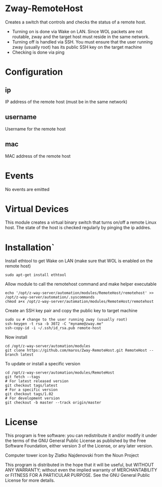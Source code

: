 # Zway-RemoteHost

Creates a switch that controls and checks the status of a remote host.

* Turning on is done via Wake on LAN. Since WOL packets are not routable, 
zway and the target host must reside in the same network.
* Turning off is handled via SSH. You must ensure that the user running zway
(usually root) has its public SSH key on the target machine
* Checking is done via ping

# Configuration

## ip

IP address of the remote host (must be in the same network)

## username

Username for the remote host

## mac

MAC address of the remote host

# Events

No events are emitted

# Virtual Devices

This module creates a virtual binary switch that turns on/off a remote Linux
host. The state of the host is checked regularly by pinging the ip addres.

# Installation`

Install ethtool to get Wake on LAN (make sure that WOL is enabled on the
remote host)
```shell
sudo apt-get install ethtool
```

Allow module to call the remotehost command and make helper executable
```shell
echo '/opt/z-way-server/automation/modules/RemoteHost/remotehost' >> /opt/z-way-server/automation/.syscommands
chmod a+x /opt/z-way-server/automation/modules/RemoteHost/remotehost
```

Create an SSH key pair and copy the public key to target machine
```shell
sudo su # change to the user running zway (usually root)
ssh-keygen -t rsa -b 3072 -C "myname@zway.me"
ssh-copy-id -i ~/.ssh/id_rsa.pub remote-host
```

Now install
```shell
cd /opt/z-way-server/automation/modules
git clone https://github.com/maros/Zway-RemoteHost.git RemoteHost --branch latest
```

To update or install a specific version
```shell
cd /opt/z-way-server/automation/modules/RemoteHost
git fetch --tags
# For latest released version
git checkout tags/latest
# For a specific version
git checkout tags/1.02
# For development version
git checkout -b master --track origin/master
```

# License

This program is free software: you can redistribute it and/or modify
it under the terms of the GNU General Public License as published by
the Free Software Foundation, either version 3 of the License, or any 
later version.

Computer tower icon by Zlatko Najdenovski from the Noun Project

This program is distributed in the hope that it will be useful,
but WITHOUT ANY WARRANTY; without even the implied warranty of
MERCHANTABILITY or FITNESS FOR A PARTICULAR PURPOSE. See the
GNU General Public License for more details.
